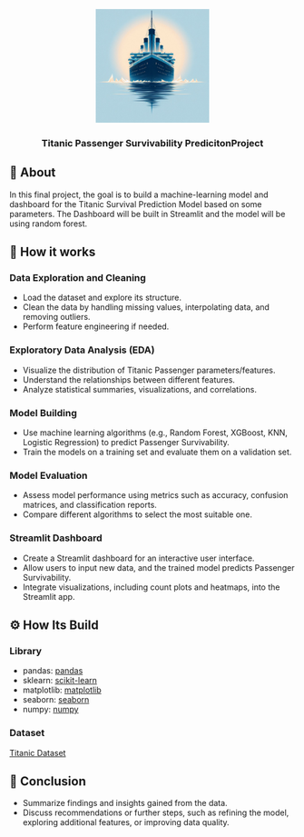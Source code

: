 <p align="center">
  <a href="" rel="noopener">
 <img width=200px height=200px src="Titanic.jpg" alt="Project logo"></a>
</p>

<h3 align="center">Titanic Passenger Survivability PredicitonProject</h3>

<div align="left">



## 🧐 About <a name = "about"></a>
In this final project, the goal is to build a machine-learning model and dashboard for the Titanic Survival Prediction Model based on some parameters. The Dashboard will be built in Streamlit and the model will be using random forest.

## 💭 How it works <a name = "working"></a>
### Data Exploration and Cleaning
- Load the dataset and explore its structure.
- Clean the data by handling missing values, interpolating data, and removing outliers.
- Perform feature engineering if needed.

### Exploratory Data Analysis (EDA)
- Visualize the distribution of Titanic Passenger parameters/features.
- Understand the relationships between different features.
- Analyze statistical summaries, visualizations, and correlations.

### Model Building
- Use machine learning algorithms (e.g., Random Forest, XGBoost, KNN, Logistic Regression) to predict Passenger Survivability.
- Train the models on a training set and evaluate them on a validation set.

### Model Evaluation
- Assess model performance using metrics such as accuracy, confusion matrices, and classification reports.
- Compare different algorithms to select the most suitable one.

### Streamlit Dashboard
- Create a Streamlit dashboard for an interactive user interface.
- Allow users to input new data, and the trained model predicts Passenger Survivability.
- Integrate visualizations, including count plots and heatmaps, into the Streamlit app.

## ⚙️ How Its Build <a name = "Build"></a>
### Library
- pandas: [pandas](https://pandas.pydata.org/)
- sklearn: [scikit-learn](https://scikit-learn.org/)
- matplotlib: [matplotlib](https://matplotlib.org/)
- seaborn: [seaborn](https://seaborn.pydata.org/)
- numpy: [numpy](https://numpy.org/)

### Dataset
[Titanic Dataset](https://www.kaggle.com/competitions/titanic)

## 🙏 Conclusion <a name = "Conclusion"></a>
- Summarize findings and insights gained from the data.
- Discuss recommendations or further steps, such as refining the model, exploring additional features, or improving data quality.

<!---
your comment goes here
and here
'''https://www.kaggle.com/datasets/adityakadiwal/water-potability'''
-->

